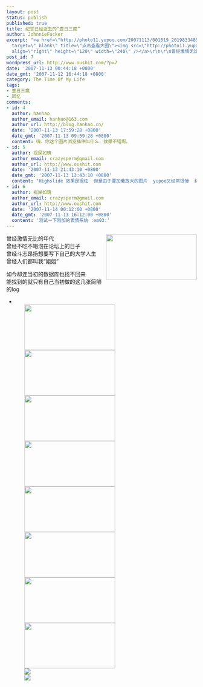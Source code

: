 ```yaml
---
layout: post
status: publish
published: true
title: 纪念已经逝去的“壹日三瘋”
author: JohnnieFucker
excerpt: "<a href=\"http://photo11.yupoo.com/20071113/001819_2019833485_aipyatmk.jpg\"
  target=\"_blank\" title=\"点击查看大图\"><img src=\"http://photo11.yupoo.com/20071113/001819_2019833485_m.jpg\"
  align=\"right\" height=\"120\" width=\"240\" /></a>\r\n\r\n曾经激情无比的年代\r\n曾经不吃不喝泡在论坛上的日子\r\n曾经斗志昂扬想要写下自己的大学人生\r\n曾经人们都叫我“姐姐”\r\n\r\n如今却连当初的数据库也找不回来\r\n能找到的就只有自己当初做的这几张简陋的log\r\n"
post_id: 7
wordpress_url: http://www.oushit.com/?p=7
date: '2007-11-13 00:44:18 +0800'
date_gmt: '2007-11-12 16:44:18 +0800'
category: The Time Of My Life
tags:
- 壹日三瘋
- 回忆
comments:
- id: 4
  author: hanhao
  author_email: hanhao@163.com
  author_url: http://blog.hanhao.cn/
  date: '2007-11-13 17:59:28 +0800'
  date_gmt: '2007-11-13 09:59:28 +0800'
  content: 嗨，你这个图片浏览插件叫什么，效果不错啊。
- id: 5
  author: 视屎如瑰
  author_email: crazysperm@gmail.com
  author_url: http://www.oushit.com
  date: '2007-11-13 21:43:10 +0800'
  date_gmt: '2007-11-13 13:43:10 +0800'
  content: "Highslide 效果是很炫  但是由于要加载放大的图片  yupoo又经常很慢  建议还是不要用了  不然白白增加页面的加载时间  当然拿来研究一下倒是不错"
- id: 6
  author: 视屎如瑰
  author_email: crazysperm@gmail.com
  author_url: http://www.oushit.com
  date: '2007-11-14 00:12:00 +0800'
  date_gmt: '2007-11-13 16:12:00 +0800'
  content: '测试一下刚加的表情系统 :em03:'
---
```

<p><a href="http://photo11.yupoo.com/20071113/001819_2019833485_aipyatmk.jpg" target="_blank" title="点击查看大图"><img src="http://photo11.yupoo.com/20071113/001819_2019833485_m.jpg" align="right" height="120" width="240" /></a></p>
<p>曾经激情无比的年代<br />
曾经不吃不喝泡在论坛上的日子<br />
曾经斗志昂扬想要写下自己的大学人生<br />
曾经人们都叫我“姐姐”</p>
<p>如今却连当初的数据库也找不回来<br />
能找到的就只有自己当初做的这几张简陋的log<br />
<!--break--><a id="more-7"></a></p>
<ul>
<li>
<ol><a href="http://photo11.yupoo.com/20071113/001820_1887628220.jpg" onclick="return hs.expand(this)" target="_blank" title="点击查看大图" class="highslide"><img src="http://photo11.yupoo.com/20071113/001820_1887628220.jpg" height="120" width="240" /></a></ol>
<ol><a href="http://photo5.yupoo.com/20071113/001820_1732551141.jpg" target="_blank" title="点击查看大图"><img src="http://photo5.yupoo.com/20071113/001820_1732551141.jpg" height="120" width="240" /></a></ol>
<ol><a href="http://photo5.yupoo.com/20071113/001820_982135532.jpg" target="_blank" title="点击查看大图"><img src="http://photo5.yupoo.com/20071113/001820_982135532.jpg" height="120" width="240" /></a></ol>
<ol><a href="http://photo11.yupoo.com/20071113/001559_1437652653.jpg.jpg" target="_blank" title="点击查看大图"><img src="http://photo11.yupoo.com/20071113/001559_1437652653.jpg" height="120" width="240" /></a></ol>
<ol><a href="http://photo11.yupoo.com/20071113/001558_1275143017.jpg" target="_blank" title="点击查看大图"><img src="http://photo11.yupoo.com/20071113/001558_1275143017.jpg" height="120" width="240" /></a></ol>
<ol><a href="http://photo5.yupoo.com/20071113/001558_670903412.jpg" target="_blank" title="点击查看大图"><img src="http://photo5.yupoo.com/20071113/001558_670903412.jpg" height="120" width="240" /></a></ol>
<ol><a href="http://photo5.yupoo.com/20071113/001558_1495704007.jpg" target="_blank" title="点击查看大图"><img src="http://photo5.yupoo.com/20071113/001558_1495704007.jpg" height="120" width="240" /></a></ol>
<ol><a href="http://photo5.yupoo.com/20071113/001557_19418348.jpg" target="_blank" title="点击查看大图"><img src="http://photo5.yupoo.com/20071113/001557_19418348.jpg" height="120" width="240" /></a></ol>
<ol><img src="http://photo5.yupoo.com/20071113/004301_979772061.jpg" /></ol>
<ol><img src="http://photo11.yupoo.com/20071113/004301_776856502_mqkgiyro.jpg" /></ol>
</li>
</ul>
